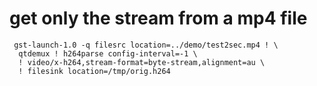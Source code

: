 # get only the stream from a mp4 file


```
 gst-launch-1.0 -q filesrc location=../demo/test2sec.mp4 ! \
  qtdemux ! h264parse config-interval=-1 \
  ! video/x-h264,stream-format=byte-stream,alignment=au \
  ! filesink location=/tmp/orig.h264
```